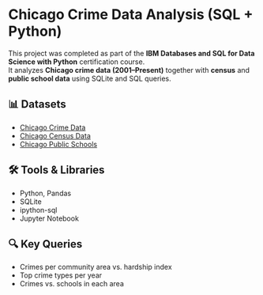 # Chicago Crime Data Analysis (SQL + Python)

This project was completed as part of the **IBM Databases and SQL for Data Science with Python** certification course.  
It analyzes **Chicago crime data (2001–Present)** together with **census** and **public school data** using SQLite and SQL queries.

## 📊 Datasets
- [Chicago Crime Data](https://data.cityofchicago.org/Public-Safety/Crimes-2001-to-Present/ijzp-q8t2)
- [Chicago Census Data](https://data.cityofchicago.org/Health-Human-Services/Census-Data-Selected-socioeconomic-indicators-in-Chic/kn9c-c2s2)
- [Chicago Public Schools](https://data.cityofchicago.org/Education/Chicago-Public-Schools-Progress-Report-Cards-2011-/9xs2-f89t)

## 🛠️ Tools & Libraries
- Python, Pandas
- SQLite
- ipython-sql
- Jupyter Notebook

## 🔍 Key Queries
- Crimes per community area vs. hardship index  
- Top crime types per year  
- Crimes vs. schools in each area  

